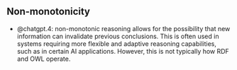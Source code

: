 
## Non-monotonicity

- @chatgpt.4: non-monotonic reasoning allows for the possibility that new information can invalidate previous conclusions. This is often used in systems requiring more flexible and adaptive reasoning capabilities, such as in certain AI applications. However, this is not typically how RDF and OWL operate.